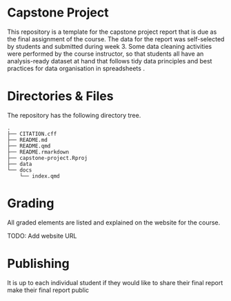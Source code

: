 
# Capstone Project

This repository is a template for the capstone project report that is
due as the final assignment of the course. The data for the report was
self-selected by students and submitted during week 3. Some data
cleaning activities were performed by the course instructor, so that
students all have an analysis-ready dataset at hand that follows tidy
data principles and best practices for data organisation in spreadsheets
.

# Directories & Files

The repository has the following directory tree.

    .
    ├── CITATION.cff
    ├── README.md
    ├── README.qmd
    ├── README.rmarkdown
    ├── capstone-project.Rproj
    ├── data
    └── docs
        └── index.qmd

# Grading

All graded elements are listed and explained on the website for the
course.

TODO: Add website URL

# Publishing

It is up to each individual student if they would like to share their
final report make their final report public
